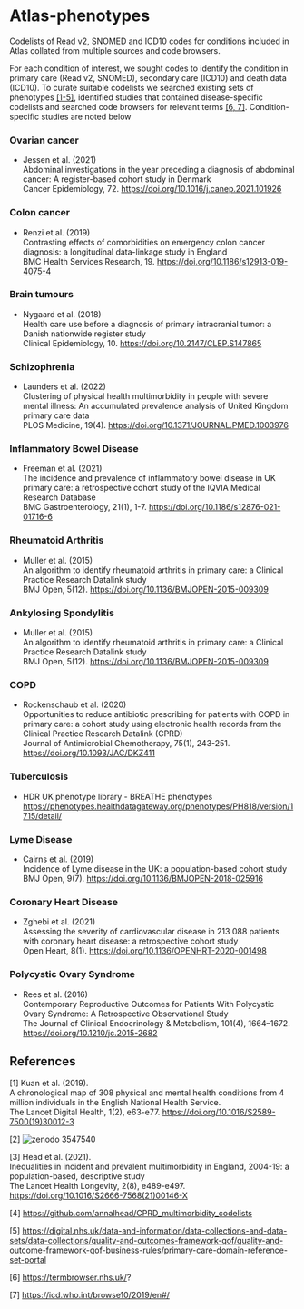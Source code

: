 # Atlas-phenotypes
Codelists of Read v2, SNOMED and ICD10 codes for conditions included in Atlas collated from multiple sources and code browsers. 

For each condition of interest, we sought codes to identify the condition in primary care (Read v2, SNOMED), secondary care (ICD10) and death data (ICD10). To curate suitable codelists we searched existing sets of phenotypes [[1-5]](1), identified studies that contained disease-specific codelists and searched code browsers for relevant terms [[6, 7]](6). Condition-specific studies are noted below

### Ovarian cancer
- Jessen et al. (2021) <br/>
  Abdominal investigations in the year preceding a diagnosis of abdominal cancer: A register-based cohort study in Denmark <br/>
  Cancer Epidemiology, 72. https://doi.org/10.1016/j.canep.2021.101926

### Colon cancer
- Renzi et al. (2019) <br/>
  Contrasting effects of comorbidities on emergency colon cancer diagnosis: a longitudinal data-linkage study in England <br/>
  BMC Health Services Research, 19. https://doi.org/10.1186/s12913-019-4075-4 
  
### Brain tumours
- Nygaard et al. (2018) <br/>
  Health care use before a diagnosis of primary intracranial tumor: a Danish nationwide register study <br/>
  Clinical Epidemiology, 10. https://doi.org/10.2147/CLEP.S147865

### Schizophrenia
- Launders et al. (2022) <br/>
  Clustering of physical health multimorbidity in people with severe mental illness: An accumulated prevalence analysis of United Kingdom primary care data <br/>
  PLOS Medicine, 19(4). https://doi.org/10.1371/JOURNAL.PMED.1003976
  
### Inflammatory Bowel Disease
- Freeman et al. (2021) <br/>
  The incidence and prevalence of inflammatory bowel disease in UK primary care: a retrospective cohort study of the IQVIA Medical Research Database <br/>
  BMC Gastroenterology, 21(1), 1-7. https://doi.org/10.1186/s12876-021-01716-6
  
### Rheumatoid Arthritis
- Muller et al. (2015) <br/>
  An algorithm to identify rheumatoid arthritis in primary care: a Clinical Practice Research Datalink study <br/>
  BMJ Open, 5(12). https://doi.org/10.1136/BMJOPEN-2015-009309
  
### Ankylosing Spondylitis
- Muller et al. (2015) <br/>
  An algorithm to identify rheumatoid arthritis in primary care: a Clinical Practice Research Datalink study <br/>
  BMJ Open, 5(12). https://doi.org/10.1136/BMJOPEN-2015-009309
  
### COPD
- Rockenschaub et al. (2020) <br/>
  Opportunities to reduce antibiotic prescribing for patients with COPD in primary care: a cohort study using electronic health records from the Clinical Practice Research Datalink (CPRD) <br/>
  Journal of Antimicrobial Chemotherapy, 75(1), 243-251. https://doi.org/10.1093/JAC/DKZ411
  
### Tuberculosis
- HDR UK phenotype library - BREATHE phenotypes https://phenotypes.healthdatagateway.org/phenotypes/PH818/version/1715/detail/
  
### Lyme Disease
- Cairns et al. (2019) <br/>
  Incidence of Lyme disease in the UK: a population-based cohort study <br/>
  BMJ Open, 9(7). https://doi.org/10.1136/BMJOPEN-2018-025916
  
### Coronary Heart Disease
- Zghebi et al. (2021) <br/>
  Assessing the severity of cardiovascular disease in 213 088 patients with coronary heart disease: a retrospective cohort study <br/>
  Open Heart, 8(1). https://doi.org/10.1136/OPENHRT-2020-001498
  
### Polycystic Ovary Syndrome
- Rees et al. (2016) <br/>
  Contemporary Reproductive Outcomes for Patients With Polycystic Ovary Syndrome: A Retrospective Observational Study <br/>
  The Journal of Clinical Endocrinology & Metabolism, 101(4), 1664–1672. https://doi.org/10.1210/jc.2015-2682
  
## References
<a id="1">[1]</a> 
Kuan et al. (2019).  <br/>
A chronological map of 308 physical and mental health conditions from 4 million individuals in the English National Health Service.  <br/>
The Lancet Digital Health, 1(2), e63-e77. https://doi.org/10.1016/S2589-7500(19)30012-3

<a id="2">[2]</a>
![zenodo 3547540](https://user-images.githubusercontent.com/60394883/177172180-cb75d833-7b31-4402-8b9c-14a9e81d9740.svg)

<a id="3">[3]</a>
Head et al. (2021).  <br/>
Inequalities in incident and prevalent multimorbidity in England, 2004-19: a population-based, descriptive study <br/>
The Lancet Health Longevity, 2(8), e489-e497. https://doi.org/10.1016/S2666-7568(21)00146-X

<a id="4">[4]</a>
https://github.com/annalhead/CPRD_multimorbidity_codelists

<a id="5">[5]</a>
https://digital.nhs.uk/data-and-information/data-collections-and-data-sets/data-collections/quality-and-outcomes-framework-qof/quality-and-outcome-framework-qof-business-rules/primary-care-domain-reference-set-portal

<a id="6">[6]</a>
https://termbrowser.nhs.uk/?

<a id="7">[7]</a>
https://icd.who.int/browse10/2019/en#/
